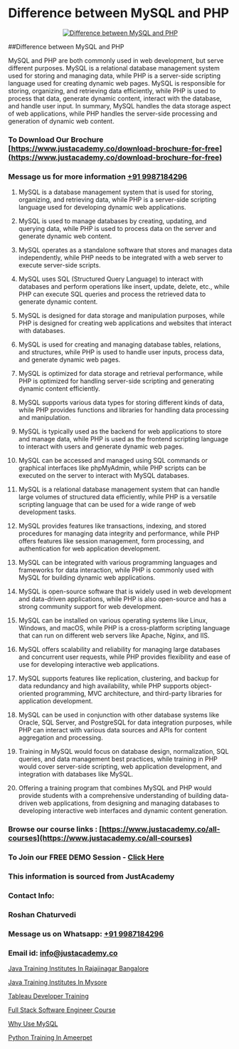 # Difference between MySQL and PHP

<p align="center">
  <a href="https://justacademy.co/course-detail/php-training">
    <img src="https://justacademy.co/storage2/course_image/1676637155_course_image.webp" alt="Difference between MySQL and PHP">
  </a>
</p>
##Difference between MySQL and PHP

MySQL and PHP are both commonly used in web development, but serve different purposes. MySQL is a relational database management system used for storing and managing data, while PHP is a server-side scripting language used for creating dynamic web pages. MySQL is responsible for storing, organizing, and retrieving data efficiently, while PHP is used to process that data, generate dynamic content, interact with the database, and handle user input. In summary, MySQL handles the data storage aspect of web applications, while PHP handles the server-side processing and generation of dynamic web content.
### To Download Our Brochure [https://www.justacademy.co/download-brochure-for-free](https://www.justacademy.co/download-brochure-for-free)
### Message us for more information [+91 9987184296](https://api.whatsapp.com/send?phone=919987184296)
1) MySQL is a database management system that is used for storing, organizing, and retrieving data, while PHP is a server-side scripting language used for developing dynamic web applications.

2) MySQL is used to manage databases by creating, updating, and querying data, while PHP is used to process data on the server and generate dynamic web content.

3) MySQL operates as a standalone software that stores and manages data independently, while PHP needs to be integrated with a web server to execute server-side scripts.

4) MySQL uses SQL (Structured Query Language) to interact with databases and perform operations like insert, update, delete, etc., while PHP can execute SQL queries and process the retrieved data to generate dynamic content.

5) MySQL is designed for data storage and manipulation purposes, while PHP is designed for creating web applications and websites that interact with databases.

6) MySQL is used for creating and managing database tables, relations, and structures, while PHP is used to handle user inputs, process data, and generate dynamic web pages.

7) MySQL is optimized for data storage and retrieval performance, while PHP is optimized for handling server-side scripting and generating dynamic content efficiently.

8) MySQL supports various data types for storing different kinds of data, while PHP provides functions and libraries for handling data processing and manipulation.

9) MySQL is typically used as the backend for web applications to store and manage data, while PHP is used as the frontend scripting language to interact with users and generate dynamic web pages.

10) MySQL can be accessed and managed using SQL commands or graphical interfaces like phpMyAdmin, while PHP scripts can be executed on the server to interact with MySQL databases.

11) MySQL is a relational database management system that can handle large volumes of structured data efficiently, while PHP is a versatile scripting language that can be used for a wide range of web development tasks.

12) MySQL provides features like transactions, indexing, and stored procedures for managing data integrity and performance, while PHP offers features like session management, form processing, and authentication for web application development.

13) MySQL can be integrated with various programming languages and frameworks for data interaction, while PHP is commonly used with MySQL for building dynamic web applications.

14) MySQL is open-source software that is widely used in web development and data-driven applications, while PHP is also open-source and has a strong community support for web development.

15) MySQL can be installed on various operating systems like Linux, Windows, and macOS, while PHP is a cross-platform scripting language that can run on different web servers like Apache, Nginx, and IIS.

16) MySQL offers scalability and reliability for managing large databases and concurrent user requests, while PHP provides flexibility and ease of use for developing interactive web applications.

17) MySQL supports features like replication, clustering, and backup for data redundancy and high availability, while PHP supports object-oriented programming, MVC architecture, and third-party libraries for application development.

18) MySQL can be used in conjunction with other database systems like Oracle, SQL Server, and PostgreSQL for data integration purposes, while PHP can interact with various data sources and APIs for content aggregation and processing.

19) Training in MySQL would focus on database design, normalization, SQL queries, and data management best practices, while training in PHP would cover server-side scripting, web application development, and integration with databases like MySQL.

20) Offering a training program that combines MySQL and PHP would provide students with a comprehensive understanding of building data-driven web applications, from designing and managing databases to developing interactive web interfaces and dynamic content generation.

### Browse our course links : [https://www.justacademy.co/all-courses](https://www.justacademy.co/all-courses) 
### To Join our FREE DEMO Session - [Click Here](https://www.justacademy.co/register-for-course-demo)


### This information is sourced from JustAcademy
### Contact Info:
### Roshan Chaturvedi
### Message us on Whatsapp: [+91 9987184296](https://api.whatsapp.com/send?phone=919987184296)
### Email id: [info@justacademy.co](mailto:info@justacademy.co)
                
[Java Training Institutes In Rajajinagar Bangalore](https://www.linkedin.com/pulse/java-training-institutes-rajajinagar-bangalore-kw6qf?trackingId=alRTAuaw99Rcjznl9Mxzrg%3D%3D&lipi=urn%3Ali%3Apage%3Ad_flagship3_company_admin%3B%2F1v6Q%2BY3Q3yYLraOs%2BoNCQ%3D%3D)

[Java Training Institutes In Mysore](https://www.linkedin.com/pulse/java-training-institutes-mysore-justacademy-leicester-appke?trackingId=Ype%2FdM9rQQxqFrCZsJbHoQ%3D%3D&lipi=urn%3Ali%3Apage%3Ad_flagship3_company_admin%3BPIc21Xd3RP6vIx4zw3ky%2FQ%3D%3D)

[Tableau Developer Training](https://medium.com/@abhidnya.1068/tableau-developer-training-2cdc2b4036c9)

[Full Stack Software Engineer Course](https://medium.com/@prempja40/full-stack-software-engineer-course-f0215ed1a5e5)

[Why Use MySQL](https://justacademyin.github.io/justacademy/why-use-mysql)

[Python Training In Ameerpet](https://justacademyin.github.io/justacademy/python-training-in-ameerpet)

